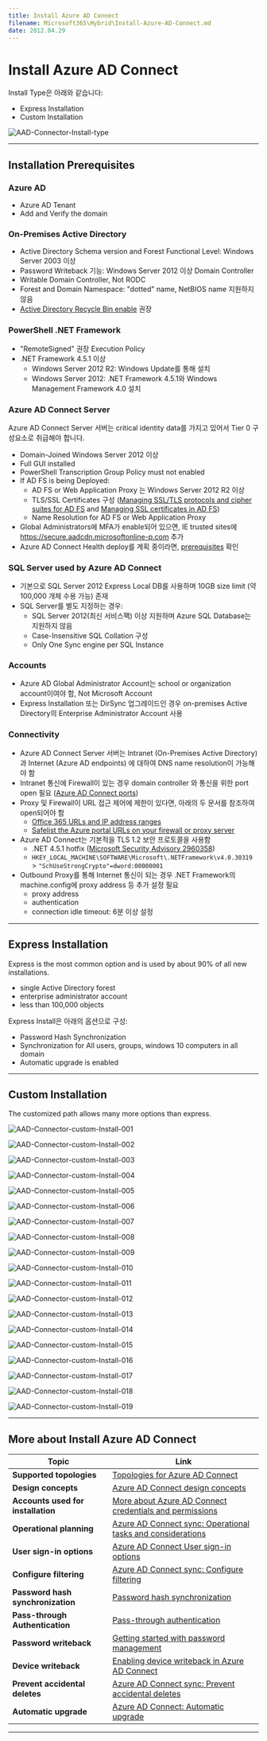 ```yaml
---
title: Install Azure AD Connect
filename: Microsoft365\Hybrid\Install-Azure-AD-Connect.md
date: 2012.04.29
---
```


# Install Azure AD Connect

Install Type은 아래와 같습니다:

- Express Installation
- Custom Installation

![AAD-Connector-Install-type](https://github.com/kj-park/Tech/blob/main/Microsoft365/Hybrid/.media/AAD-Connector-Install-type.png?raw=true)

---

## Installation Prerequisites

### Azure AD

- Azure AD Tenant
- Add and Verify the domain

### On-Premises Active Directory

- Active Directory Schema version and Forest Functional Level: Windows Server 2003 이상
- Password Writeback 기능: Windows Server 2012 이상 Domain Controller
- Writable Domain Controller, Not RODC
- Forest and Domain Namespace: "dotted" name, NetBIOS name 지원하지 않음
- [Active Directory Recycle Bin enable](https://docs.microsoft.com/en-us/azure/active-directory/hybrid/how-to-connect-sync-recycle-bin) 권장

### PowerShell .NET Framework

- "RemoteSigned" 권장 Execution Policy
- .NET Framework 4.5.1 이상
    - Windows Server 2012 R2: Windows Update를 통해 설치
    - Windows Server 2012: .NET Framework 4.5.1와 Windows Management Framework 4.0 설치

### Azure AD Connect Server

Azure AD Connect Server 서버는 critical identity data를 가지고 있어서 Tier 0 구성요소로 취급해야 합니다.

- Domain-Joined Windows Server 2012 이상
- Full GUI installed
- PowerShell Transcription Group Policy must not enabled
- If AD FS is being Deployed:
    - AD FS or Web Application Proxy 는 Windows Server 2012 R2 이상
    - TLS/SSL Certificates 구성 ([Managing SSL/TLS protocols and cipher suites for AD FS](https://docs.microsoft.com/en-us/windows-server/identity/ad-fs/operations/manage-ssl-protocols-in-ad-fs) and [Managing SSL certificates in AD FS](https://docs.microsoft.com/en-us/windows-server/identity/ad-fs/operations/manage-ssl-certificates-ad-fs-wap))
    - Name Resolution for AD FS or Web Application Proxy
- Global Administrators에 MFA가 enable되어 있으면, IE trusted sites에 https://secure.aadcdn.microsoftonline-p.com 추가
- Azure AD Connect Health deploy를 계획 중이라면, [prerequisites](https://docs.microsoft.com/en-us/azure/active-directory/hybrid/how-to-connect-health-agent-install) 확인

### SQL Server used by Azure AD Connect

- 기본으로 SQL Server 2012 Express Local DB를 사용하며 10GB size limit (약 100,000 개체 수용 가능) 존재
- SQL Server를 별도 지정하는 경우:
    - SQL Server 2012(최신 서비스팩) 이상 지원하며 Azure SQL Database는 지원하지 않음
    - Case-Insensitive SQL Collation 구성
    - Only One Sync engine per SQL Instance

### Accounts

- Azure AD Global Administrator Account는 school or organization account이여야 함, Not Microsoft Account
- Express Installation 또는 DirSync 업그레이드인 경우 on-premises Active Directory의 Enterprise Administrator Account 사용

### Connectivity

- Azure AD Connect Server 서버는 Intranet (On-Premises Active Directory) 과 Internet (Azure AD endpoints) 에 대하여 DNS name resolution이 가능해야 함
- Intranet 통신에 Firewall이 있는 경우 domain controller 와 통신을 위한 port open 필요 ([Azure AD Connect ports](https://docs.microsoft.com/en-us/azure/active-directory/hybrid/reference-connect-ports))
- Proxy 및 Firewall이 URL 접근 제어에 제한이 있다면, 아래의 두 문서를 참조하여 open되어야 함
    - [ Office 365 URLs and IP address ranges](https://support.office.com/article/Office-365-URLs-and-IP-address-ranges-8548a211-3fe7-47cb-abb1-355ea5aa88a2)
    - [ Safelist the Azure portal URLs on your firewall or proxy server](https://docs.microsoft.com/en-us/azure/azure-portal/azure-portal-safelist-urls?tabs=public-cloud)
- Azure AD Connect는 기본적을 TLS 1.2 보안 프로토콜을 사용함
    - .NET 4.5.1 hotfix ([Microsoft Security Advisory 2960358](https://docs.microsoft.com/en-us/security-updates/SecurityAdvisories/2015/2960358))
    - `HKEY_LOCAL_MACHINE\SOFTWARE\Microsoft\.NETFramework\v4.0.30319` > `"SchUseStrongCrypto"=dword:00000001`
- Outbound Proxy를 통해 Internet 통신이 되는 경우 .NET Framework의 machine.config에 proxy address 등 추가 설정 필요
    - proxy address
    - authentication
    - connection idle timeout: 6분 이상 설정

---

## Express Installation

Express is the most common option and is used by about 90% of all new installations.

- single Active Directory forest
- enterprise administrator account
- less than 100,000 objects

Express Install은 아래의 옵션으로 구성:

- Password Hash Synchronization
- Synchronization for All users, groups, windows 10 computers in all domain
- Automatic upgrade is enabled

---

## Custom Installation

The customized path allows many more options than express.

![AAD-Connector-custom-Install-001](https://github.com/kj-park/Tech/blob/main/Microsoft365/Hybrid/.media/AAD-Connector-custom-Install-001.png?raw=true)

![AAD-Connector-custom-Install-002](https://github.com/kj-park/Tech/blob/main/Microsoft365/Hybrid/.media/AAD-Connector-custom-Install-002.png?raw=true)

![AAD-Connector-custom-Install-003](https://github.com/kj-park/Tech/blob/main/Microsoft365/Hybrid/.media/AAD-Connector-custom-Install-003.png?raw=true)

![AAD-Connector-custom-Install-004](https://github.com/kj-park/Tech/blob/main/Microsoft365/Hybrid/.media/AAD-Connector-custom-Install-004.png?raw=true)

![AAD-Connector-custom-Install-005](https://github.com/kj-park/Tech/blob/main/Microsoft365/Hybrid/.media/AAD-Connector-custom-Install-005.png?raw=true)

![AAD-Connector-custom-Install-006](https://github.com/kj-park/Tech/blob/main/Microsoft365/Hybrid/.media/AAD-Connector-custom-Install-006.png?raw=true)

![AAD-Connector-custom-Install-007](https://github.com/kj-park/Tech/blob/main/Microsoft365/Hybrid/.media/AAD-Connector-custom-Install-007.png?raw=true)

![AAD-Connector-custom-Install-008](https://github.com/kj-park/Tech/blob/main/Microsoft365/Hybrid/.media/AAD-Connector-custom-Install-008.png?raw=true)

![AAD-Connector-custom-Install-009](https://github.com/kj-park/Tech/blob/main/Microsoft365/Hybrid/.media/AAD-Connector-custom-Install-009.png?raw=true)

![AAD-Connector-custom-Install-010](https://github.com/kj-park/Tech/blob/main/Microsoft365/Hybrid/.media/AAD-Connector-custom-Install-010.png?raw=true)

![AAD-Connector-custom-Install-011](https://github.com/kj-park/Tech/blob/main/Microsoft365/Hybrid/.media/AAD-Connector-custom-Install-011.png?raw=true)

![AAD-Connector-custom-Install-012](https://github.com/kj-park/Tech/blob/main/Microsoft365/Hybrid/.media/AAD-Connector-custom-Install-012.png?raw=true)

![AAD-Connector-custom-Install-013](https://github.com/kj-park/Tech/blob/main/Microsoft365/Hybrid/.media/AAD-Connector-custom-Install-013.png?raw=true)

![AAD-Connector-custom-Install-014](https://github.com/kj-park/Tech/blob/main/Microsoft365/Hybrid/.media/AAD-Connector-custom-Install-014.png?raw=true)

![AAD-Connector-custom-Install-015](https://github.com/kj-park/Tech/blob/main/Microsoft365/Hybrid/.media/AAD-Connector-custom-Install-015.png?raw=true)

![AAD-Connector-custom-Install-016](https://github.com/kj-park/Tech/blob/main/Microsoft365/Hybrid/.media/AAD-Connector-custom-Install-016.png?raw=true)

![AAD-Connector-custom-Install-017](https://github.com/kj-park/Tech/blob/main/Microsoft365/Hybrid/.media/AAD-Connector-custom-Install-017.png?raw=true)

![AAD-Connector-custom-Install-018](https://github.com/kj-park/Tech/blob/main/Microsoft365/Hybrid/.media/AAD-Connector-custom-Install-018.png?raw=true)

![AAD-Connector-custom-Install-019](https://github.com/kj-park/Tech/blob/main/Microsoft365/Hybrid/.media/AAD-Connector-custom-Install-019.png?raw=true)

---

## More about Install Azure AD Connect

| Topic                              | Link                                                                                                                                                                       |
|------------------------------------|----------------------------------------------------------------------------------------------------------------------------------------------------------------------------|
| **Supported topologies**           | [Topologies for Azure AD Connect](https://docs.microsoft.com/en-us/azure/active-directory/hybrid/plan-connect-topologies)                                                  |
| **Design concepts**                | [Azure AD Connect design concepts](https://docs.microsoft.com/en-us/azure/active-directory/hybrid/plan-connect-design-concepts)                                            |
| **Accounts used for installation** | [More about Azure AD Connect credentials and permissions](https://docs.microsoft.com/en-us/azure/active-directory/hybrid/reference-connect-accounts-permissions)           |
| **Operational planning**           | [Azure AD Connect sync: Operational tasks and considerations](https://docs.microsoft.com/en-us/azure/active-directory/hybrid/how-to-connect-sync-staging-server)           |
| **User sign-in options**           | [Azure AD Connect User sign-in options](https://docs.microsoft.com/en-us/azure/active-directory/hybrid/plan-connect-user-signin)                                           |
| **Configure filtering**            | [Azure AD Connect sync: Configure filtering](https://docs.microsoft.com/en-us/azure/active-directory/hybrid/how-to-connect-sync-configure-filtering)                       |
| **Password hash synchronization**  | [Password hash synchronization](https://docs.microsoft.com/en-us/azure/active-directory/hybrid/how-to-connect-password-hash-synchronization)                               |
| **Pass-through Authentication**    | [Pass-through authentication](https://docs.microsoft.com/en-us/azure/active-directory/hybrid/how-to-connect-pta)                                                           |
| **Password writeback**             | [Getting started with password management](https://docs.microsoft.com/en-us/azure/active-directory/authentication/tutorial-enable-sspr)                                    |
| **Device writeback**               | [Enabling device writeback in Azure AD Connect](https://docs.microsoft.com/en-us/azure/active-directory/hybrid/how-to-connect-device-writeback)                            |
| **Prevent accidental deletes**     | [Azure AD Connect sync: Prevent accidental deletes](https://docs.microsoft.com/en-us/azure/active-directory/hybrid/how-to-connect-sync-feature-prevent-accidental-deletes) |
| **Automatic upgrade**              | [Azure AD Connect: Automatic upgrade](https://docs.microsoft.com/en-us/azure/active-directory/hybrid/how-to-connect-install-automatic-upgrade)                             |

---
